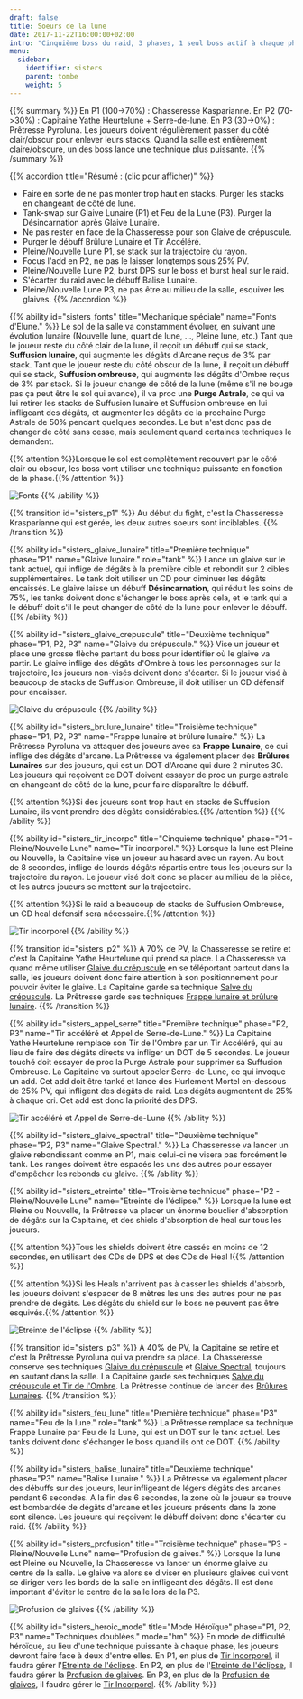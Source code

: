 ```yaml
---
draft: false
title: Soeurs de la lune
date: 2017-11-22T16:00:00+02:00
intro: "Cinquième boss du raid, 3 phases, 1 seul boss actif à chaque phase, les 2 autres lancent quand même des techniques."
menu:
  sidebar:
    identifier: sisters
    parent: tombe
    weight: 5
---
```


{{% summary %}}
En P1 (100->70%) : Chasseresse Kasparianne.
En P2 (70->30%) : Capitaine Yathe Heurtelune + Serre-de-lune.
En P3 (30->0%) :  Prêtresse Pyroluna.
Les joueurs doivent régulièrement passer du côté clair/obscur pour enlever leurs stacks.
Quand la salle est entièrement claire/obscure, un des boss lance une technique plus puissante.
{{% /summary %}}

{{% accordion title="Résumé : (clic pour afficher)" %}}
* Faire en sorte de ne pas monter trop haut en stacks. Purger les stacks en changeant de côté de lune.
* Tank-swap sur Glaive Lunaire (P1) et Feu de la Lune (P3). Purger la Désincarnation après Glaive Lunaire.
* Ne pas rester en face de la Chasseresse pour son Glaive de crépuscule.
* Purger le débuff Brûlure Lunaire et Tir Accéléré.
* Pleine/Nouvelle Lune P1, se stack sur la trajectoire du rayon.
* Focus l'add en P2, ne pas le laisser longtemps sous 25% PV.
* Pleine/Nouvelle Lune P2, burst DPS sur le boss et burst heal sur le raid.
* S'écarter du raid avec le débuff Balise Lunaire.
* Pleine/Nouvelle Lune P3, ne pas être au milieu de la salle, esquiver les glaives.
{{% /accordion %}}

{{% ability
  id="sisters_fonts"
  title="Méchanique spéciale"
  name="Fonts d'Elune."
%}}
Le sol de la salle va constamment évoluer, en suivant une évolution lunaire (Nouvelle lune, quart de lune, ..., Pleine lune, etc.)
Tant que le joueur reste du côté clair de la lune, il reçoit un débuff qui se stack, **Suffusion lunaire**, qui augmente les dégâts d'Arcane reçus de 3% par stack.
Tant que le joueur reste du côté obscur de la lune, il reçoit un débuff qui se stack, **Suffusion ombreuse**, qui augmente les dégâts d'Ombre reçus de 3% par stack.
Si le joueur change de côté de la lune (même s'il ne bouge pas ça peut être le sol qui avance), il va proc une **Purge Astrale**, ce qui va lui retirer les stacks de Suffusion lunaire et Suffusion ombreuse en lui infligeant des dégâts, et augmenter les dégâts de la prochaine Purge Astrale de 50% pendant quelques secondes.
Le but n'est donc pas de changer de côté sans cesse, mais seulement quand certaines techniques le demandent.

{{% attention %}}Lorsque le sol est complètement recouvert par le côté clair ou obscur, les boss vont utiliser une technique puissante en fonction de la phase.{{% /attention %}}

![Fonts](/img/sisters/sisters_fonts.jpg)
{{% /ability %}}

{{% transition id="sisters_p1" %}}
Au début du fight, c'est la Chasseresse Krasparianne qui est gérée, les deux autres soeurs sont inciblables.
{{% /transition %}}

{{% ability
  id="sisters_glaive_lunaire"
  title="Première technique"
	phase="P1"
  name="Glaive lunaire."
	role="tank"
%}}
Lance un glaive sur le tank actuel, qui inflige de dégâts à la première cible et rebondit sur 2 cibles supplémentaires.
Le tank doit utiliser un CD pour diminuer les dégâts encaissés.
Le glaive laisse un débuff **Désincarnation**, qui réduit les soins de 75%, les tanks doivent donc s'échanger le boss après cela, et le tank qui a le débuff doit s'il le peut changer de côté de la lune pour enlever le débuff.
{{% /ability %}}

{{% ability
  id="sisters_glaive_crepuscule"
  title="Deuxième technique"
	phase="P1, P2, P3"
  name="Glaive du crépuscule."
%}}
Vise un joueur et place une grosse flèche partant du boss pour identifier où le glaive va partir.
Le glaive inflige des dégâts d'Ombre à tous les personnages sur la trajectoire, les joueurs non-visés doivent donc s'écarter.
Si le joueur visé à beaucoup de stacks de Suffusion Ombreuse, il doit utiliser un CD défensif pour encaisser.

![Glaive du crépuscule](/img/sisters/sisters_glaive_crepu.jpg)
{{% /ability %}}

{{% ability
  id="sisters_brulure_lunaire"
  title="Troisième technique"
	phase="P1, P2, P3"
  name="Frappe lunaire et brûlure lunaire."
%}}
La Prêtresse Pyroluna va attaquer des joueurs avec sa **Frappe Lunaire**, ce qui inflige des dégâts d'arcane.
La Prêtresse va également placer des **Brûlures Lunaires** sur des joueurs, qui est un DOT d'Arcane qui dure 2 minutes 30.
Les joueurs qui reçoivent ce DOT doivent essayer de proc un purge astrale en changeant de côté de la lune, pour faire disparaître le débuff.

{{% attention %}}Si des joueurs sont trop haut en stacks de Suffusion Lunaire, ils vont prendre des dégâts considérables.{{% /attention %}}
{{% /ability %}}

{{% ability
  id="sisters_tir_incorpo"
  title="Cinquième technique"
	phase="P1 - Pleine/Nouvelle Lune"
  name="Tir incorporel."
%}}
Lorsque la lune est Pleine ou Nouvelle, la Capitaine vise un joueur au hasard avec un rayon. Au bout de 8 secondes, inflige de lourds dégâts répartis entre tous les joueurs sur la trajectoire du rayon.
Le joueur visé doit donc se placer au milieu de la pièce, et les autres joueurs se mettent sur la trajectoire.

{{% attention %}}Si le raid a beaucoup de stacks de Suffusion Ombreuse, un CD heal défensif sera nécessaire.{{% /attention %}}

![Tir incorporel](/img/sisters/sisters_tir_incorpo.jpg)
{{% /ability %}}

{{% transition id="sisters_p2" %}}
A 70% de PV, la Chasseresse se retire et c'est la Capitaine Yathe Heurtelune qui prend sa place.
La Chasseresse va quand même utiliser [Glaive du crépuscule](#sisters_glaive_crepuscule) en se téléportant partout dans la salle, les joueurs doivent donc faire attention à son positionnement pour pouvoir éviter le glaive.
La Capitaine garde sa technique [Salve du crépuscule](#sisters_salve_crepu).
La Prêtresse garde ses techniques [Frappe lunaire et brûlure lunaire](#sisters_brulure_lunaire).
{{% /transition %}}

{{% ability
  id="sisters_appel_serre"
  title="Première technique"
	phase="P2, P3"
  name="Tir accéléré et Appel de Serre-de-Lune."
%}}
La Capitaine Yathe Heurtelune remplace son Tir de l'Ombre par un Tir Accéléré, qui au lieu de faire des dégâts directs va infliger un DOT de 5 secondes. Le joueur touché doit essayer de proc la Purge Astrale pour supprimer sa Suffusion Ombreuse.
La Capitaine va surtout appeler Serre-de-Lune, ce qui invoque un add. Cet add doit être tanké et lance des Hurlement Mortel en-dessous de 25% PV, qui infligent des dégâts de raid.
Les dégâts augmentent de 25% à chaque cri. Cet add est donc la priorité des DPS.

![Tir accéléré et Appel de Serre-de-Lune](/img/sisters/sisters_appel_serre.jpg)
{{% /ability %}}

{{% ability
  id="sisters_glaive_spectral"
  title="Deuxième technique"
	phase="P2, P3"
  name="Glaive Spectral."
%}}
La Chasseresse va lancer un glaive rebondissant comme en P1, mais celui-ci ne visera pas forcément le tank.
Les ranges doivent être espacés les uns des autres pour essayer d'empêcher les rebonds du glaive.
{{% /ability %}}

{{% ability
  id="sisters_etreinte"
  title="Troisième technique"
	phase="P2 - Pleine/Nouvelle Lune"
  name="Etreinte de l'éclipse."
%}}
Lorsque la lune est Pleine ou Nouvelle, la Prêtresse va placer un énorme bouclier d'absorption de dégâts sur la Capitaine, et des shiels d'absorption de heal sur tous les joueurs.

{{% attention %}}Tous les shields doivent être cassés en moins de 12 secondes, en utilisant des CDs de DPS et des CDs de Heal !{{% /attention %}}

{{% attention %}}Si les Heals n'arrivent pas à casser les shields d'absorb, les joueurs doivent s'espacer de 8 mètres les uns des autres pour ne pas prendre de dégâts. Les dégâts du shield sur le boss ne peuvent pas être esquivés.{{% /attention %}}

![Etreinte de l'éclipse](/img/sisters/sisters_etreinte.jpg)
{{% /ability %}}

{{% transition id="sisters_p3" %}}
A 40% de PV, la Capitaine se retire et c'est la Prêtresse Pyroluna qui va prendre sa place.
La Chasseresse conserve ses techniques [Glaive du crépuscule](#sisters_glaive_crepuscule) et [Glaive Spectral](#sisters_glaive_spectral), toujours en sautant dans la salle.
La Capitaine garde ses techniques [Salve du crépuscule et Tir de l'Ombre](#sisters_salve_crepu).
La Prêtresse continue de lancer des [Brûlures Lunaires](#sisters_brulure_lunaire).
{{% /transition %}}

{{% ability
  id="sisters_feu_lune"
  title="Première technique"
	phase="P3"
  name="Feu de la lune."
	role="tank"
%}}
La Prêtresse remplace sa technique Frappe Lunaire par Feu de la Lune, qui est un DOT sur le tank actuel.
Les tanks doivent donc s'échanger le boss quand ils ont ce DOT.
{{% /ability %}}

{{% ability
  id="sisters_balise_lunaire"
  title="Deuxième technique"
	phase="P3"
  name="Balise Lunaire."
%}}
La Prêtresse va également placer des débuffs sur des joueurs, leur infligeant de légers dégâts des arcanes pendant 6 secondes.
A la fin des 6 secondes, la zone où le joueur se trouve est bombardée de dégâts d'arcane et les joueurs présents dans la zone sont silence.
Les joueurs qui reçoivent le débuff doivent donc s'écarter du raid.
{{% /ability %}}

{{% ability
  id="sisters_profusion"
  title="Troisième technique"
	phase="P3 - Pleine/Nouvelle Lune"
  name="Profusion de glaives."
%}}
Lorsque la lune est Pleine ou Nouvelle, la Chasseresse va lancer un énorme glaive au centre de la salle.
Le glaive va alors se diviser en plusieurs glaives qui vont se diriger vers les bords de la salle en infligeant des dégâts.
Il est donc important d'éviter le centre de la salle lors de la P3.

![Profusion de glaives](/img/sisters/sisters_profusion.jpg)
{{% /ability %}}

{{% ability
  id="sisters_heroic_mode"
  title="Mode Héroïque"
	phase="P1, P2, P3"
  name="Techniques doublées."
	mode="hm"
%}}
En mode de difficulté héroïque, au lieu d'une technique puissante à chaque phase, les joueurs devront faire face à deux d'entre elles.
En P1, en plus de [Tir Incorporel](#sisters_tir_incorpo), il faudra gérer l'[Etreinte de l'éclipse](#sisters_etreinte).
En P2, en plus de l'[Etreinte de l'éclipse](#sisters_etreinte), il faudra gérer la [Profusion de glaives](#sisters_profusion).
En P3, en plus de la [Profusion de glaives](#sisters_profusion), il faudra gérer le [Tir Incorporel](#sisters_tir_incorpo).
{{% /ability %}}
